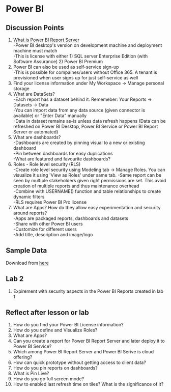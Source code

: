 # Power BI

## Discussion Points
1. [What is Power BI Report Server](https://docs.microsoft.com/en-us/power-bi/report-server/compare-report-server-service)  
  -Power BI desktop's version on development machine and deployment machine must match  
  -This is license with either 1) SQL server Enterprise Edition (with Software Assurance) 2) Power BI Premium
2. Power BI can also be used as self-service sign-up  
  -This is possible for compaines/users without Office 365. A tenant is provisioned when user signs up for just self-service as well
3. Find your license information under My Workspace -> Manage personal storage
4. What are DataSets?  
  -Each report has a dataset behind it. Rememeber: Your Reports -> Datasets -> Data  
  -You can import data from any data source (given connector is available) or "Enter Data" manually  
  -Data in dataset remains as-is unless data refresh happens (Data can be refreshed on Power BI Desktop, Power BI Service or Power BI Report Server or automated)
5. What are dashboards?  
   -Dashboards are created by pinning visual to a new or existing dashboard  
   -Pin between dashboards for easy duplications  
   -What are featured and favourite dashboards?
6. Roles - Role level security (RLS)  
  -Create role level security using Modeling tab -> Manage Roles. You can visualize it using 'View as Roles' under same tab. 
  -Same report can be seen by multiple stakeholders given right permissions are set. This avoid creation of multiple reports and thus maintenance overhead  
  -Combine with USERNAME() function and table relationships to create dynamic filters  
  -RLS requires Power BI Pro license
7. What are Apps? How do they allow easy experimentation and security around reports?  
  -Apps are packaged reports, dashboards and datasets  
  -Share with other Power BI users  
  -Customize for different users  
  -Add title, description and image/logo  

## Sample Data
Download from [here](https://docs.microsoft.com/en-us/power-bi/create-reports/sample-datasets)

## Lab 2
1. Expirement with security aspects in the Power BI Reports created in lab 1

## Reflect after lesson or lab
1. How do you find your Power BI License information?
2. How do you define and Visualize Roles?
3. What are Apps?
4. Can you create a report for Power BI Report Server and later deploy it to Power BI Service?
5. Which among Power BI Report Server and Power BI Serive is cloud offering?
6. How can quick prototype without getting access to client data?
7. How do you pin reports on dashboards? 
8. What is Pin Live?
9. How do you go full screen mode?
10. How to enabled last refresh time on tiles? What is the significance of it?
